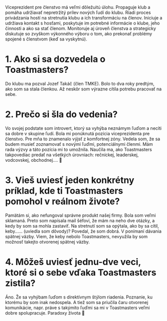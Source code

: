 Viceprezident pre členstvo má veľmi dôležuitú úlohu. Propaguje klub a pomáha udržiavať nepretržitý prílev nových ľudí do klubu.
Riadi proces privádzania hostí na stretnutia klubu a ich transformáciu na členov. Iniciuje a udržiava kontakt s hosťami, poskytuje im potrebné informácie o klube, jeho činnosti a ako sa stať členom. 
Monitoruje aj úroveň členstva a strategicky diskutuje so zvyškom výkonného výboru o tom, ako prekonať problémy spojené s členstvom (keď sa vyskytnú).

# 1. Ako si sa dozvedela o Toastmasters?
Do klubu ma pozval Jozef Takáč (člen TMKE). Bolo to dva roky predtým, ako som sa stala členkou. Až neskôr som výrazne cítila potrebu pracovať na sebe. 

# 2. Prečo si šla do vedenia?
Vo svojej podstate som introvert, ktorý sa vyhýba neznámym ľuďom a necíti sa dobre v skupine ľudí. Bola mi ponúknutá pozícia viceprezidenta pre členstvo. Pre mňa to znamenalo výjsť z komfortnej zóny. Vedela som, že sa budem musieť zoznamovať s novými ľuďmi, potenciálnymi členmi. 
Mám rada výzvy a táto pozícia mi to umožnila. Naučila ma, ako Toastmasters takpovediac predať na všetkých úrovniach: rečníckej, leaderskej, vodcovskej, obchodnej.... 🙂

# 3. Vieš uviesť jeden konkrétny príklad, kde ti Toastmasters pomohol v reálnom živote?
Pamätám si, ako nefungoval správne produkt našej firmy. Bola som veľmi sklamaná. Preto som napísala mail šéfovi, že mám na neho dve otázky, a kedy by som sa mohla zastaviť. 
Na stretnutí som sa opýtala, ako by sa cítil, keby...... (uviedla som dôvody)? Povedal, že som dobrá. V ponímaní dávania spätnej väzby. 
Viem, že keby nebolo Toastmasters, nevyužila by som možnosť takejto otvorenej spätnej väzby.

# 4. Môžeš uviesť jednu-dve veci, ktoré si o sebe vďaka Toastmasters zistila?
Áno. Že sa vyhýbam ľuďom s direktívnym štýlom riadenia. Poznanie, ku ktorému by som inak nedospela. A tiež som sa priučila čaru otvorenej komunikácie, napr. práve s takýmito ľuďmi sa mi v Toastmasters veľmi dobre spolupracuje. Paradoxy života 🙂